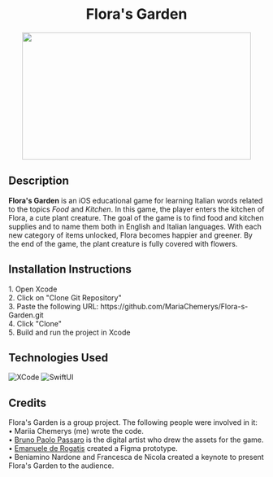 <h1 align="center">Flora's Garden</h1>

<p align="center">
<img src="https://github.com/MariaChemerys/Flora-s-Garden/blob/main/Flora's%20Garden%20GIF.gif" width="450" height="250"/>
</p>

<h2>Description</h2>
<b>Flora's Garden</b> is an iOS educational game for learning Italian words related to the topics <em>Food</em> and <em>Kitchen</em>. In this game, the player enters the kitchen of Flora, a
cute plant creature. The goal of the game is to find food and kitchen supplies and to name them both in English and Italian languages. With each new category of items unlocked, Flora becomes
happier and greener. By the end of the game, the plant creature is fully covered with flowers.

<h2>Installation Instructions</h2>
1. Open Xcode<br>
2. Click on "Clone Git Repository"<br>
3. Paste the following URL: https://github.com/MariaChemerys/Flora-s-Garden.git <br>
4. Click "Clone"<br>
5. Build and run the project in Xcode<br>

<h2>Technologies Used</h2>
<p align="left">
  <img src="https://img.shields.io/badge/XCode-blue?style=for-the-badge&logo=#5B4638" alt="XCode" />
  <img src="https://img.shields.io/badge/SwiftUI-fffb0a?style=for-the-badge&logo=#5B4638" alt="SwiftUI" />
</p>

<h2>Credits</h2>
Flora's Garden is a group project. The following people were involved in it:<br>
• Mariia Chemerys (me) wrote the code.<br>
• <a href="https://www.instagram.com/_0zymandias?igsh=N2w1MTVxOXJzOHU4">Bruno Paolo Passaro</a> is the digital artist who drew the assets for the game.<br>
• <a href="https://www.instagram.com/wilhoooo?igsh=b283djNnbmczdmls">Emanuele de Rogatis</a> created a Figma prototype.<br>
• Beniamino Nardone and Francesca de Nicola created a keynote to present Flora's Garden to the audience.<br>
